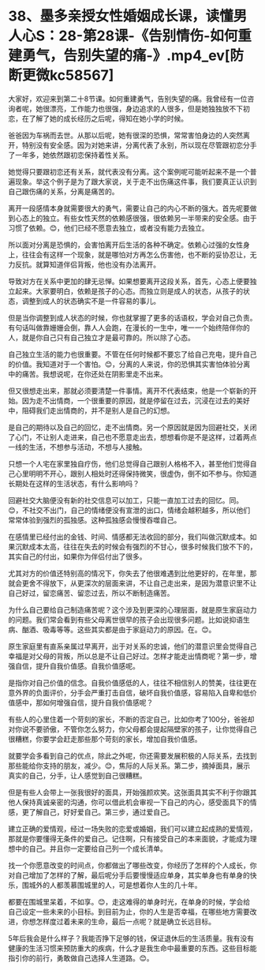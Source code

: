 # 38、墨多亲授女性婚姻成长课，读懂男人心S：28-第28课-《告别情伤-如何重建勇气，告别失望的痛-》.mp4_ev[防断更微kc58567]

大家好，欢迎来到第二十8节课。如何重建勇气，告别失望的痛。我曾经有一位咨询者呢，她很漂亮，工作能力也很强，身边追求的人很多，但是她独独放不下初恋，在了解了她的成长经历之后呢，得知在她小学的时候。

爸爸因为车祸而去世。从那以后呢，她有很深的恐惧，常常害怕身边的人突然离开，特别没有安全感。因为对她来讲，分离代表了永别，所以现在尽管跟初恋分手了一年多，她依然跟初恋保持着性关系。

她觉得只要跟初恋还有关系，就代表没有分离。这个案例呢可能听起来不是一个普遍现象。举这个例子是为了跟大家说，关于走不出伤痛这件事，我们要真正认识到自己跟伤痛的关系，分离是痛苦的。

离开一段感情本身就需要很大的勇气，需要让自己的内心不断的强大。首先呢要做到心态上的独立。有些女性天然的依赖感很强，很依赖另一半带来的安全感。由于习惯了依赖。😊，他们已经不愿意去独立，或者没有能力去独立。

所以面对分离是恐惧的，会害怕离开后生活的各种不确定。依赖心过强的女性身上，往往会有这样一个现象，就是哪怕对方再怎么伤害他，也不断的妥协忍让，无力反抗。就算知道伴侣背叛，他也没有办法离开。

导致对方在关系中更加的肆无忌惮。如果想要离开这段关系，首先，心态上便要独立起来。大家要明白，依赖是孩子的心态。而独立则是成人的状态，从孩子的状态，调整到成人的状态确实不是一件容易的事儿。

但是当你调整到成人状态的时候，你也就掌握了更多的话语权，学会对自己负责。有句话叫做靠姗姗会倒，靠人人会跑，在漫长的一生中，唯一一个始终陪伴你的人，就是你自己只有自己独立才是最可靠的。所以除了心态。

自己独立生活的能力也很重要。不管在任何时候都不要忘了给自己充电，提升自己的价值。我知道对于一个害怕。😊，分离的人来说，你的恐惧其实害怕体验分离中的痛苦。我想说呢，在你还处在阴影里走不出来。

但又很想走出来，那就必须要清楚一件事情。离开不代表结束，他是一个崭新的开始。因为走不出情商，一个很重要的原因，就是停留在过去，沉浸在过去的美好中，阻碍我们走出情商的，并不是别人是自己的幻想。

是自己的期待以及自己的回忆，走不出情商。另一个原因就是因为回避社交，关闭了心门，不让别人走进来，自己也不愿意走出去，想想看你是不是这样，过着两点一线的生活，不想参与活动，不想与人接触。

只想一个人宅在家里独自疗伤，他们总觉得自己跟别人格格不入，甚至他们觉得自己心里明明不开心，跟别人相处时还得保持微笑，很虚伪，倒不如不参与。你知道长期处在这样的生活状态，有什么影响吗？

回避社交大脑便没有新的社交信息可以加工，只能一直加工过去的回忆。同。😊，不社交不出门，自己的情绪便没有宣泄的出口，情绪会越积越多，所以他们常常体验到强烈的孤独感。这种孤独感会慢慢吞噬自己。

在感情里已经付出的金钱、时间、情感都无法收回的部分，我们叫做沉默成本。如果沉默成本太高，往往在失去的时候会有强烈的不甘心，很多时候我们放不下的，其实自己的付出，如果你为伴侣付出了很多。

尤其对方的价值还特别高的情况下，你失去了他很难遇到比他更好的，在年里，那就会更舍不得放下，从更深次的层面来讲，不让自己走出来，是因为潜意识里不让自己好过，留恋痛苦、留恋过去，所以不断制造痛苦。

为什么自己要给自己制造痛苦呢？这个涉及到更深的心理层面，就是原生家庭动力的问题。我们常会看到有些父母离世很早的孩子会出现很多问题。比如说抑语生病、酗酒、吸毒等等。这些其实都是由于家庭动力的原因。在。😊。

原生家庭里有直系亲属过早离开，出于对关系的忠诚，他们的潜意识里会觉得自己幸福是对父母的背叛，所以总是不让自己好过。怎样才能走出情商呢？第一步，增强自信，提升自我价值感。自我价值感呢。

是指你对自己价值的信念。自我价值感低的人，往往不相信别人的赞美，往往更在意外界的负面评价，分手会严重打击自信，破坏自我价值感，容易陷入自卑和低价值感中，那如何增强自信，提升自我价值感呢？

有些人的心里住着一个苛刻的家长，不断的否定自己，比如你考了100分，爸爸却对你说不要骄傲，不管你怎么努力，你父母都会提起隔壁家的孩子，让你觉得自己很糟糕，你要学会赶走那些那个苛刻的家长，增加自我价值感。

就要学会多看到自己的优点，除此之外呢，你还需要发展积极的人际关系，去找到那些能给你支持的朋友，减少。😊，焦际的人际关系。第二步，摘掉面具，展示真实的自己，分手，让人感觉到自己很糟糕。

但是有些人会带上一张我很好的面具，开始强颜欢笑。这张面具其实不利于你跟其他人保持真诚亲密的沟通，你可以借此机会审视一下自己的内心，感受面具下的情感，更了解自己，好好爱自己。第三步，通过爱自己。

建立正确的爱情观，经过一场失败的恋爱或婚姻，我们可以建立起成熟的爱情观，那就是你要懂得无条件的爱自己。记住啊，只有接受自己的本来面貌，才能成为理想中的自己。并且你一定要给自己列一个成长清单。

找一个你愿意改变的时间点，你都做出了哪些改变，你经历了怎样的个人成长，你对自己增加了怎样的了解，最后呢分手后要慢慢适应单身，其实单身也有单身的快乐，围城外的人都羡慕围城里的人，可是想着你人生的几十年。

都要在围城里呆着，不如享。😊，走这难得的单身时光，在单身的时候，学会给自己设定一些未来的小目标。到目前为止，你的人生是否幸福，在哪些地方需要改进，你想怎样度过着未来的生命，最后一点呢？就是确立长远目标。

5年后我会是什么样子？我能否挣下足够的钱，保证退休后的生活质量。我有没有健康的生活习惯来预防重大的疾病，什么才是我生命中最重要的东西。这些目标能指引你的前行，勇敢做自己选择人生道路。😊。

